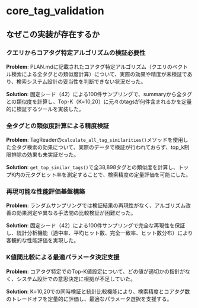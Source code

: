 # core_tag_validation

## なぜこの実装が存在するか

### クエリからコアタグ特定アルゴリズムの検証必要性
**Problem**: PLAN.mdに記載されたコアタグ特定アルゴリズム（クエリのベクトル検索による全タグとの類似度計算）について、実際の効果や精度が未検証であり、検索システム設計の妥当性を判断できない状況だった。

**Solution**: 固定シード（42）による100件サンプリングで、summaryから全タグとの類似度を計算し、Top-K（K=10,20）に元々のtagsが何件含まれるかを定量的に検証するツールを実装した。

### 全タグとの類似度計算による精度検証
**Problem**: TagReaderの`calculate_all_tag_similarities()`メソッドを使用した全タグ検索の効果について、実際のデータで検証が行われておらず、top_k制限排除の効果も未実証だった。

**Solution**: `get_top_similar_tags()`で全38,898タグとの類似度を計算し、トップK内の元タグヒット率を測定することで、検索精度の定量評価を可能にした。

### 再現可能な性能評価基盤構築
**Problem**: ランダムサンプリングでは検証結果の再現性がなく、アルゴリズム改善の効果測定や異なる手法間の比較検証が困難だった。

**Solution**: 固定シード（42）による100件サンプリングで完全な再現性を保証し、統計分析機能（適中率、平均ヒット数、完全一致率、ヒット数分布）により客観的な性能評価を実現した。

### K値間比較による最適パラメータ決定支援
**Problem**: コアタグ特定でのTop-K値設定について、どの値が適切かの指針がなく、システム設計での意思決定に根拠が不足していた。

**Solution**: K=10,20での同時検証と統計比較機能により、検索精度とコアタグ数のトレードオフを定量的に評価し、最適なパラメータ選択を支援する。